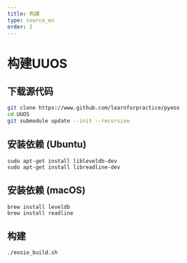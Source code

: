 ```yaml
---
title: 构建
type: source_en
order: 2
---
```


# 构建UUOS

## 下载源代码

```bash
git clone https://www.github.com/learnforpractice/pyeos
cd UUOS
git submodule update --init --recursive
```

## 安装依赖 (Ubuntu)

```
sudo apt-get install libleveldb-dev
sudo apt-get install libreadline-dev
```

## 安装依赖 (macOS)

```
brew install leveldb
brew install readline
```

## 构建

```bash
./eosio_build.sh
```
